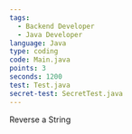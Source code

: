 ```yaml
---
tags:
  - Backend Developer
  - Java Developer
language: Java
type: coding
code: Main.java
points: 3
seconds: 1200
test: Test.java
secret-test: SecretTest.java
---
```


Reverse a String
